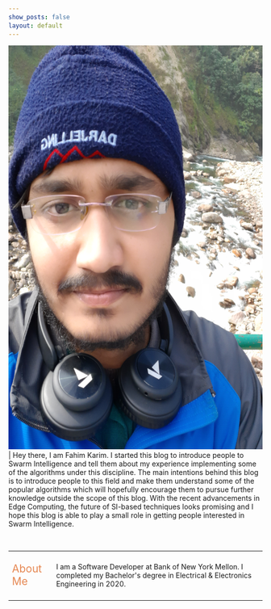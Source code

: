 ```yaml
---
show_posts: false
layout: default
---
```

<img src="/assets/images/profile.jpg" style="height:20vh; width:20vh" class="profile-pic" /> | Hey there, I am Fahim Karim. I started this blog to introduce people to Swarm Intelligence and tell them about my experience implementing some of the algorithms under this discipline. The main intentions behind this blog is to introduce people to this field and make them understand some of the popular algorithms which will hopefully encourage them to pursue further knowledge outside the scope of this blog. With the recent advancements in Edge Computing, the future of SI-based techniques looks promising and I hope this blog is able to play a small role in getting people interested in Swarm Intelligence.

<br>
<table>
<tr>
    <td>
        <p style="font-size:1.5em;color:#e68853">About Me</p>
    </td>
    <td>
        <p>I am a Software Developer at Bank of New York Mellon. I completed my Bachelor's degree in 
        Electrical & Electronics Engineering in 2020.</p>
    </td>
</tr>
</table>